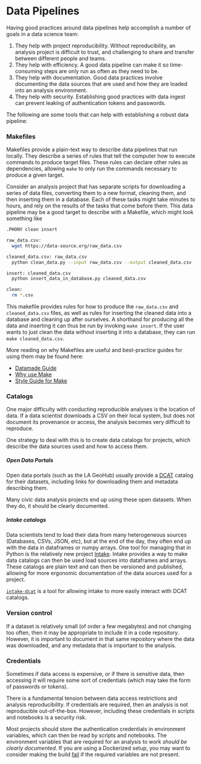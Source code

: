 # Data Pipelines 

Having good practices around data pipelines help accomplish a number of goals in a data science team:
1. They help with project reproducibility.
Without reproducibility, an analysis project is difficult to trust,
and challenging to share and transfer between different people and teams.
2. They help with efficiency.
A good data pipeline can make it so time-consuming steps are only run as often as they need to be.
3. They help with documentation.
Good data practices involve documenting the data sources that are used and how they are loaded into an analysis environment.
3. They help with security.
Establishing good practices with data ingest can prevent leaking of authentication tokens and passwords.

The following are some tools that can help with establishing a robust data pipeline:

### Makefiles

Makefiles provide a plain-text way to describe data pipelines that run locally.
They describe a series of rules that tell the computer how to execute commands to produce target files.
These rules can declare other rules as dependencies, allowing `make` to only
run the commands necessary to produce a given target.

Consider an analysis project that has separate scripts for downloading
a series of data files, converting them to a new format, cleaning them,
and then inserting them in a database.
Each of these tasks might take minutes to hours,
and rely on the results of the tasks that come before them.
This data pipeline may be a good target to describe with a Makefile,
which might look something like

```bash
.PHONY clean insert

raw_data.csv:
  wget https://data-source.org/raw_data.csv

cleaned_data.csv: raw_data.csv
  python clean_data.py --input raw_data.csv --output cleaned_data.csv

insert: cleaned_data.csv
  python insert_data_in_database.py cleaned_data.csv

clean:
  rm *.csv
```
This makefile provides rules for how to produce the `raw_data.csv` and `cleaned_data.csv` files,
as well as rules for inserting the cleaned data into a database and cleaning up after ourselves.
A shorthand for producing all the data and inserting it can thus be run by invoking `make insert`. If the user wants to just clean the data without inserting it into a database, they can run `make cleaned_data.csv`.

More reading on why Makefiles are useful and best-practice guides for using them may be found here:

* [Datamade Guide](https://github.com/datamade/data-making-guidelines)
* [Why use Make](https://bost.ocks.org/mike/make/)
* [Style Guide for Make](http://clarkgrubb.com/makefile-style-guide#data-workflows)

### Catalogs

One major difficulty with conducting reproducible analyses is the location of data.
If a data scientist downloads a CSV on their local system,
but does not document its provenance or access,
the analysis becomes very difficult to reproduce.

One strategy to deal with this is to create data catalogs for projects,
which describe the data sources used and how to access them.

##### **Open Data Portals**

Open data portals (such as the LA GeoHub) usually provide a
[DCAT](https://www.w3.org/TR/vocab-dcat) catalog for their datasets,
including links for downloading them and metadata describing them.

Many civic data analysis projects end up using these open datasets.
When they do, it should be clearly documented.

##### **Intake catalogs**

Data scientists tend to load their data from many heterogeneous sources (Databases, CSVs, JSON, etc),
but at the end of the day, they often end up with the data in dataframes
or numpy arrays.
One tool for managing that in Python is the relatively new project
[Intake](https://intake.readthedocs.io/en/latest/).
Intake provides a way to make data catalogs can then be used load sources
into dataframes and arrays.
These catalogs are plain text and can then be versioned and published,
allowing for more ergonomic documentation of the data sources used for a project.

[`intake-dcat`](https://github.com/CityOfLosAngeles/intake-dcat)
is a tool for allowing intake to more easily interact with DCAT catalogs.

### Version control

If a dataset is relatively small (of order a few megabytes) and not changing too often,
then it may be appropriate to include it in a code repository.
However, it is important to document in that same repository where the data was downloaded, and any metadata that is important to the analysis.

### Credentials

Sometimes if data access is expensive, or if there is sensitive data,
then accessing it will require some sort of credentials
(which may take the form of passwords or tokens).

There is a fundamental tension between data access restrictions and analysis reproducibility.
If credentials are required, then an analysis is not reproducible out-of-the-box.
However, including these credentials in scripts and notebooks is a security risk.

Most projects should store the authentication credentials in environment variables,
which can then be read by scripts and notebooks.
The environment variables that are required for an analysis to work
*should be clearly documented*.
If you are using a Dockerized setup, you may want to consider making the build 
[fail](https://docs.docker.com/compose/compose-file/#variable-substitution)
if the required variables are not present.
